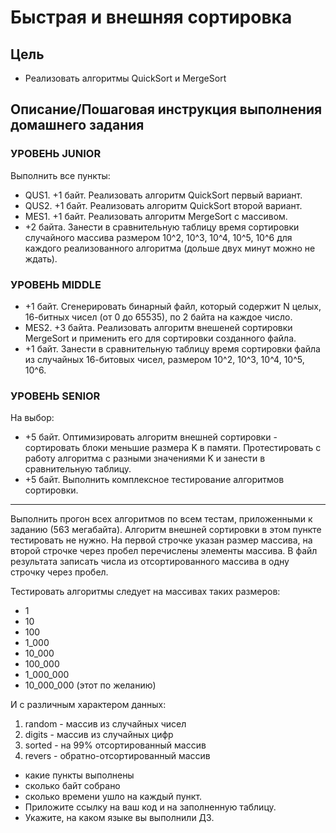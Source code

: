 # Быстрая и внешняя сортировка

## Цель

- Реализовать алгоритмы QuickSort и MergeSort

## Описание/Пошаговая инструкция выполнения домашнего задания

### УРОВЕНЬ JUNIOR

Выполнить все пункты:

- QUS1. +1 байт. Реализовать алгоритм QuickSort первый вариант.
- QUS2. +1 байт. Реализовать алгоритм QuickSort второй вариант.
- MES1. +1 байт. Реализовать алгоритм MergeSort с массивом.
- +2 байта. Занести в сравнительную таблицу время сортировки случайного массива размером 10^2, 10^3, 10^4, 10^5, 10^6 для каждого реализованного алгоритма (дольше двух минут можно не ждать).

### УРОВЕНЬ MIDDLE

- +1 байт. Сгенерировать бинарный файл, который содержит N целых, 16-битных чисел (от 0 до 65535), по 2 байта на каждое число.
- MES2. +3 байта. Реализовать алгоритм внешеней сортировки MergeSort и применить его для сортировки созданного файла.
- +1 байт. Занести в сравнительную таблицу время сортировки файла из случайных 16-битовых чисел, размером 10^2, 10^3, 10^4, 10^5, 10^6.

### УРОВЕНЬ SENIOR

На выбор:

- +5 байт. Оптимизировать алгоритм внешней сортировки - сортировать блоки меньшие размера K в памяти.
Протестировать с работу алгоритма с разными значениями K и занести в сравнительную таблицу.
- +5 байт. Выполнить комплексное тестирование алгоритмов сортировки.

---

Выполнить прогон всех алгоритмов по всем тестам, приложенными к заданию (563 мегабайта). Алгоритм внешней сортировки в этом пункте тестировать не нужно. На первой строчке указан размер массива, на второй строчке через пробел перечислены элементы массива. В файл результата записать числа из отсортированного массива в одну строчку через пробел.

Тестировать алгоритмы следует на массивах таких размеров:

- 1
- 10
- 100
- 1_000
- 10_000
- 100_000
- 1_000_000
- 10_000_000 (этот по желанию)

И с различным характером данных:

1. random - массив из случайных чисел
2. digits - массив из случайных цифр
3. sorted - на 99% отсортированный массив
4. revers - обратно-отсортированный массив

- какие пункты выполнены
- сколько байт собрано
- сколько времени ушло на каждый пункт.
- Приложите ссылку на ваш код и на заполненную таблицу.
- Укажите, на каком языке вы выполнили ДЗ.
